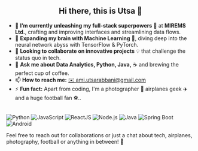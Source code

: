 <h2 align="center">Hi there, this is Utsa 👋</h2>

- 🔭 **I’m currently unleashing my full-stack superpowers** 🚀 at **MIREMS Ltd.**, crafting and improving interfaces and streamlining data flows.
- 🌱 **Expanding my brain with Machine Learning** 🧠, diving deep into the neural network abyss with TensorFlow & PyTorch.
- 👯 **Looking to collaborate on innovative projects** 💡 that challenge the status quo in tech.
- 💬 **Ask me about Data Analytics, Python, Java,** ☕ and brewing the perfect cup of coffee.
- 📫 **How to reach me:** [✉️ ami.utsarabbani@gmail.com](mailto:ami.utsarabbani@gmail.com)
- ⚡ **Fun fact:** Apart from coding, I'm a photographer 📸 airplanes geek ✈️ and a huge football fan ⚽..

## 
![Python](https://img.shields.io/badge/-Python-3776AB?style=for-the-badge&logo=python&logoColor=white)
![JavaScript](https://img.shields.io/badge/-JavaScript-F7DF1E?style=for-the-badge&logo=javascript&logoColor=black)
![ReactJS](https://img.shields.io/badge/ReactJS-%2320232a.svg?style=for-the-badge&logo=react&logoColor=%2361DAFB)
![Node.js](https://img.shields.io/badge/-Node.js-339933?style=for-the-badge&logo=nodedotjs&logoColor=white)
![Java](https://img.shields.io/badge/-Java-007396?style=for-the-badge&logo=java&logoColor=white)
![Spring Boot](https://img.shields.io/badge/Spring%20Boot-%236DB33F.svg?style=for-the-badge&logo=spring-boot&logoColor=white)
![Android](https://img.shields.io/badge/Android-%233DDC84.svg?style=for-the-badge&logo=android&logoColor=white)





Feel free to reach out for collaborations or just a chat about tech, airplanes, photography, football or anything in between! 🌟

